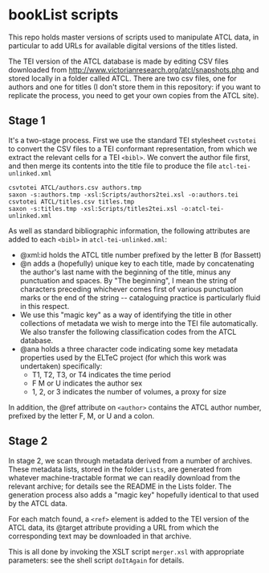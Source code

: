 # bookList scripts

This repo holds master versions of scripts used to manipulate ATCL data, in particular to add URLs for available digital versions of the titles listed.

The TEI version of the ATCL database is made by editing  CSV files downloaded from http://www.victorianresearch.org/atcl/snapshots.php and stored locally in a folder called ATCL. There are two csv files, one for authors and one for titles (I don't store them in this repository: if you want to replicate the process, you need to get your own copies from the ATCL site).

## Stage 1

It's a two-stage process. First we use the standard TEI stylesheet `cvstotei` to convert the CSV files to a TEI conformant representation, from which we extract the relevant cells for a TEI `<bibl>`.  We convert the author file first, and then merge its contents into the title file to produce the file `atcl-tei-unlinked.xml`
~~~~
csvtotei ATCL/authors.csv authors.tmp
saxon -s:authors.tmp -xsl:Scripts/authors2tei.xsl -o:authors.tei
csvtotei ATCL/titles.csv titles.tmp
saxon -s:titles.tmp -xsl:Scripts/titles2tei.xsl -o:atcl-tei-unlinked.xml
~~~~

As well as standard bibliographic information, the following attributes are added to each `<bibl>` in `atcl-tei-unlinked.xml`:
 - @xml:id holds the ATCL title number prefixed by the letter B (for Bassett)
 - @n adds a (hopefully) unique key to each title, made by concatenating the author's last name with the beginning of the title,  minus any punctuation and spaces. By "The beginning", I mean the string of characters preceding whichever comes first of various punctuation marks or the end of the string -- cataloguing practice is particularly fluid in this respect.
 - We use this "magic key" as a way of identifying the title in other collections of metadata we wish to merge into the TEI file automatically. We also transfer the following classification codes from the ATCL database.
 - @ana holds a three character code indicating some key metadata properties used by the ELTeC project (for which this work was undertaken) specifically:
   - T1, T2, T3, or T4 indicates the time period
   - F M or U indicates the author sex
   - 1, 2, or 3 indicates the number of volumes, a proxy for size
  
In addition, the @ref attribute on `<author>` contains the ATCL author number, prefixed by the letter F, M, or U and a colon. 

## Stage 2

In stage 2, we scan through metadata derived from a number of archives. These metadata lists, stored in the folder `Lists`, are generated from whatever machine-tractable format we can readily download from the relevant archive; for details see the README in the Lists folder. The generation process also adds a "magic key" hopefully identical to that used by the ATCL data. 

For each match found, a `<ref>` element is added to the TEI version of the ATCL data, its @target attribute providing a URL from which the corresponding text may be downloaded in that archive.

This is all done by invoking the XSLT script `merger.xsl` with appropriate parameters: see the shell script `doItAgain` for details.  
